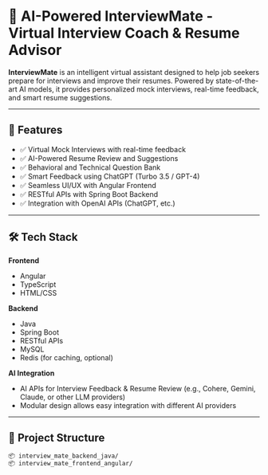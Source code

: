 # 🤖 AI-Powered InterviewMate - Virtual Interview Coach & Resume Advisor

**InterviewMate** is an intelligent virtual assistant designed to help job seekers prepare for interviews and improve their resumes. Powered by state-of-the-art AI models, it provides personalized mock interviews, real-time feedback, and smart resume suggestions.

---

## 🚀 Features

- ✅ Virtual Mock Interviews with real-time feedback
- ✅ AI-Powered Resume Review and Suggestions
- ✅ Behavioral and Technical Question Bank
- ✅ Smart Feedback using ChatGPT (Turbo 3.5 / GPT-4)
- ✅ Seamless UI/UX with Angular Frontend
- ✅ RESTful APIs with Spring Boot Backend
- ✅ Integration with OpenAI APIs (ChatGPT, etc.)

---

## 🛠️ Tech Stack

**Frontend**  
- Angular  
- TypeScript  
- HTML/CSS  

**Backend**  
- Java  
- Spring Boot  
- RESTful APIs  
- MySQL  
- Redis (for caching, optional)  

**AI Integration**  
- AI APIs for Interview Feedback & Resume Review (e.g., Cohere, Gemini, Claude, or other LLM providers)  
- Modular design allows easy integration with different AI providers  

---

## 📁 Project Structure

```bash
📦 interview_mate_backend_java/
📦 interview_mate_frontend_angular/
